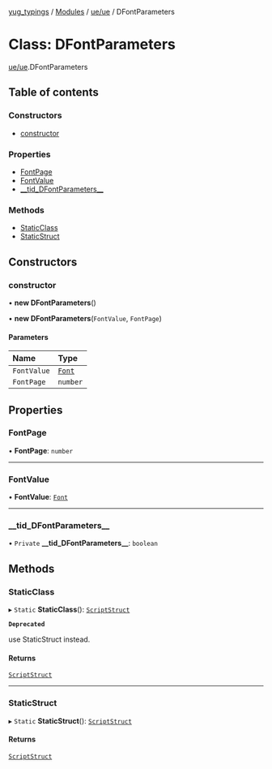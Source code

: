 [yug_typings](../README.md) / [Modules](../modules.md) / [ue/ue](../modules/ue_ue.md) / DFontParameters

# Class: DFontParameters

[ue/ue](../modules/ue_ue.md).DFontParameters

## Table of contents

### Constructors

- [constructor](ue_ue.DFontParameters.md#constructor)

### Properties

- [FontPage](ue_ue.DFontParameters.md#fontpage)
- [FontValue](ue_ue.DFontParameters.md#fontvalue)
- [\_\_tid\_DFontParameters\_\_](ue_ue.DFontParameters.md#__tid_dfontparameters__)

### Methods

- [StaticClass](ue_ue.DFontParameters.md#staticclass)
- [StaticStruct](ue_ue.DFontParameters.md#staticstruct)

## Constructors

### constructor

• **new DFontParameters**()

• **new DFontParameters**(`FontValue`, `FontPage`)

#### Parameters

| Name | Type |
| :------ | :------ |
| `FontValue` | [`Font`](ue_ue.Font.md) |
| `FontPage` | `number` |

## Properties

### FontPage

• **FontPage**: `number`

___

### FontValue

• **FontValue**: [`Font`](ue_ue.Font.md)

___

### \_\_tid\_DFontParameters\_\_

• `Private` **\_\_tid\_DFontParameters\_\_**: `boolean`

## Methods

### StaticClass

▸ `Static` **StaticClass**(): [`ScriptStruct`](ue_ue.ScriptStruct.md)

**`Deprecated`**

use StaticStruct instead.

#### Returns

[`ScriptStruct`](ue_ue.ScriptStruct.md)

___

### StaticStruct

▸ `Static` **StaticStruct**(): [`ScriptStruct`](ue_ue.ScriptStruct.md)

#### Returns

[`ScriptStruct`](ue_ue.ScriptStruct.md)
